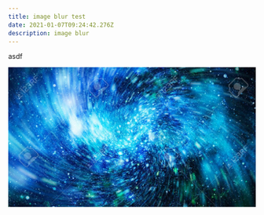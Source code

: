 ```yaml
---
title: image blur test
date: 2021-01-07T09:24:42.276Z
description: image blur
---
```

asdf

![](우주1.jpg)